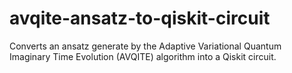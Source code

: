 # avqite-ansatz-to-qiskit-circuit
Converts an ansatz generate by the Adaptive Variational Quantum Imaginary Time Evolution (AVQITE) algorithm into a Qiskit circuit.
